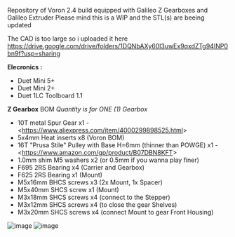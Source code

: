 Repository of Voron 2.4 build equipped with Galileo Z Gearboxes and Galileo Extruder
Please mind this is a WIP and the STL(s) are beeing updated

The CAD is too large so i uploaded it here
https://drive.google.com/drive/folders/1DQNbAXy60l3uwEx9qxdZTg94INP0bn9f?usp=sharing

**Elecronics :**
- Duet Mini 5+
- Duet Mini 2+
- Duet 1LC Toolboard 1.1

**Z Gearbox** BOM
_Quantity is for ONE (1) Gearbox_
- 10T metal Spur Gear x1 - <<https://www.aliexpress.com/item/4000299898525.html>>
- 5x4mm Heat inserts x8 (Voron BOM)
- 16T "Prusa Stile" Pulley with Base H=6mm (thinner than POWGE) x1 - <<https://www.amazon.com/gp/product/B07DBN8KFT>>
- 1.0mm shim M5 washers x2 (or 0.5mm if you wanna play finer) 
- F695 2RS Bearing x4 (Carrier and Gearbox)
- F625 2RS Bearing x1 (Mount)
- M5x16mm BHCS screws x3 (2x Mount, 1x Spacer)
- M5x40mm SHCS screw x1 (Mount)
- M3x18mm SHCS screws x4 (connect to the Stepper)
- M3x12mm SHCS screws x4 (to close the gear Shelves)
- M3x20mm SHCS screws x4 (connect Mount to gear Front Housing)

![image](https://user-images.githubusercontent.com/76037248/125197641-d5ff1780-e25e-11eb-9f1c-6b353727444d.png)
![image](https://user-images.githubusercontent.com/76037248/125197650-ddbebc00-e25e-11eb-9f4b-6601d3c0f62b.png)
